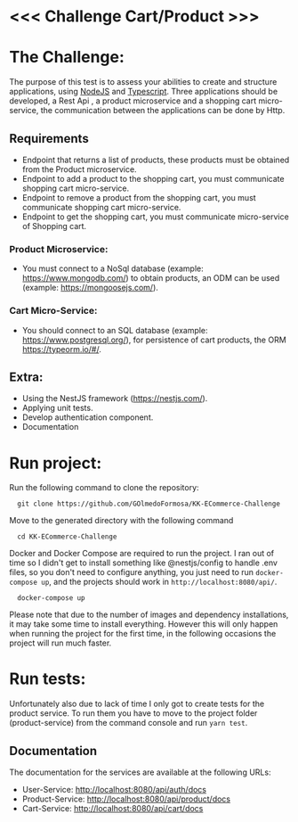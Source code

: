 # <<< Challenge Cart/Product >>>

# The Challenge:

The purpose of this test is to assess your abilities to create and structure applications, using [NodeJS](https://nodejs.org/en/) and [Typescript](https://www.typescriptlang.org/). Three applications should be developed, a Rest Api , a product microservice and a shopping cart micro-service, the communication between the applications can be done by Http.

## Requirements

* Endpoint that returns a list of products, these products must be obtained
from the Product microservice.
* Endpoint to add a product to the shopping cart, you must communicate shopping cart micro-service.
* Endpoint to remove a product from the shopping cart, you must communicate shopping cart micro-service.
* Endpoint to get the shopping cart, you must communicate micro-service of Shopping cart.

### Product Microservice:
* You must connect to a NoSql database (example: https://www.mongodb.com/) to obtain products, an ODM can be used (example: https://mongoosejs.com/).

### Cart Micro-Service:
* You should connect to an SQL database (example: https://www.postgresql.org/), for persistence of cart products, the ORM https://typeorm.io/#/.

## Extra:
* Using the NestJS framework (https://nestjs.com/).
* Applying unit tests.
* Develop authentication component.
* Documentation


# Run project:
Run the following command to clone the repository:
```
  git clone https://github.com/GOlmedoFormosa/KK-ECommerce-Challenge
```
Move to the generated directory with the following command
```
  cd KK-ECommerce-Challenge
```
Docker and Docker Compose are required to run the project. I ran out of time so I didn't get to install something like @nestjs/config to handle .env files, so you don't need to configure anything, you just need to run `docker-compose up`, and the projects should work in `http://localhost:8080/api/`.
```
  docker-compose up
```
Please note that due to the number of images and dependency installations, it may take some time to install everything. However this will only happen when running the project for the first time, in the following occasions the project will run much faster.

# Run tests:
Unfortunately also due to lack of time I only got to create tests for the product service. To run them you have to move to the project folder (product-service) from the command console and run `yarn test`.

## Documentation
The documentation for the services are available at the following URLs:
- User-Service:    [http://localhost:8080/api/auth/docs](http://localhost:8080/api/auth/docs)
- Product-Service: [http://localhost:8080/api/product/docs](http://localhost:8080/api/product/docs)
- Cart-Service:    [http://localhost:8080/api/cart/docs](http://localhost:8080/api/cart/docs)
